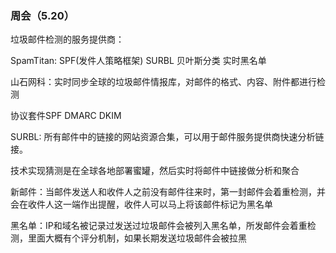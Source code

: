 ### 周会（5.20）

垃圾邮件检测的服务提供商：

SpamTitan:  SPF(发件人策略框架)  SURBL  贝叶斯分类  实时黑名单

山石网科：实时同步全球的垃圾邮件情报库，对邮件的格式、内容、附件都进行检测



协议套件SPF  DMARC   DKIM

SURBL:  所有邮件中的链接的网站资源合集，可以用于邮件服务提供商快速分析链接。

技术实现猜测是在全球各地部署蜜罐，然后实时将邮件中链接做分析和聚合



新邮件：当邮件发送人和收件人之前没有邮件往来时，第一封邮件会着重检测，并会在收件人这一端作出提醒，收件人可以马上将该邮件标记为黑名单

黑名单：IP和域名被记录过发送过垃圾邮件会被列入黑名单，所发邮件会着重检测，里面大概有个评分机制，如果长期发送垃圾邮件会被拉黑

